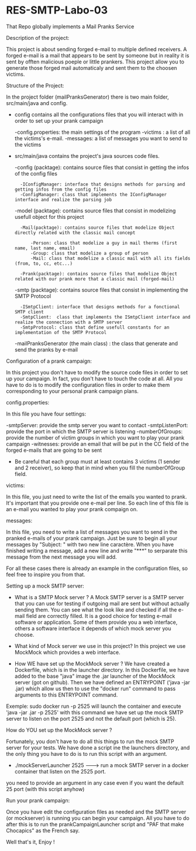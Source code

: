 # RES-SMTP-Labo-03
That Repo globally implements a Mail Pranks Service

Description of the project:

This project is about sending forged e-mail to multiple defined receivers. A forged e-mail is a 
mail that appears to be sent by someone but in reality it is sent by offten malicious poeple or 
little prankers. This project allow you to generate those forged mail automaticaly and sent 
them to the choosen victims.

Structure of the Project:

In the project folder (mailPranksGenerator) there is two main folder, src/main/java and config.

- config contains all the configurations files that you will interact with in order to set up 
your prank campaign 

	-config.properties: the main settings of the program
	-victims : a list of all the victims's e-mail.
	-messages: a list of messages you want to send to the victims

- src/main/java contains the project's java sources code files.

	-config (packtage): contains source files that consist in getting the infos of the config files

		-IConfigManager: interface that designs methods for parsing and getting infos from the config files
		-ConfigManager: class that implements the IConfigManager interface and realize the parsing job

	-model (packtage): contains source files that consist in modelizing usefull object for this project
	
		-Mail(packtage): contains source files that modelize Object directly related with the classic mail concept
			
			-Person: class that modelize a guy in mail therms (first name, last name, email)
			-Group: class that modelize a group of person
			-Mail: class that modelize a classic mail with all its fields (from, to, cc, etc...)
 
		-Prank(packtage): contains source files that modelize Object related with our prank more that a classic mail (forged-mail)

	-smtp (packtage): contains source files that consist in implementing the SMTP Protocol

		-ISmtpClient: interface that designs methods for a fonctional SMTP client
		-SmtpClient:  class that implements the ISmtpClient interface and realize the connection with a SMTP server
		-SmtpProtocol: class that define usefull constants for an implementation of the SMTP Protocol

	-mailPranksGenerator (the main class) : the class that generate and send the pranks by e-mail

Configuration of a prank campaign:

In this project you don't have to modify the source code files in order to set up your campaign.
In fact, you don't have to touch the code at all. All you have to do is to modify the configuration files
in order to make them corresponding to your personal prank campaign plans.

config.properties:

In this file you have four settings:

-smtpServer: provide the smtp server you want to contact
-smtpListenPort: provide the port in which the SMTP server is listening
-numberOfGroups: provide the number of victim groups in which you want to play your prank campaign
-witnesses: provide an email that will be put in the CC field of the forged e-mails that are going to be sent

- Be careful that each group must at least contains 3 victims (1 sender and 2 receiver), so keep that in mind when you fill
the numberOfGroup field.

victims:

In this file, you just need to write the list of the emails you wanted to prank.
It's important that you provide one e-mail per line.
So each line of this file is an e-mail you wanted to play your prank compaign on.

messages:

In this file, you need to write a list of messages you want to send in the pranked e-mails of your prank campaign.
Just be sure to begin all your messages by "Subject: <insert the name of your subject>" with two new line caractère.
When you have finished writing a message, add a new line and write "***" to serparate this message from the next message you will add.

For all these cases there is already an example in the configuration files, so feel free to inspire you from that.



Setting up a mock SMTP server:

- What is a SMTP Mock server ?
A Mock SMTP server is a SMTP server that you can use for testing if outgoing mail are sent but without actually sending them.
You can see what the look like and checked if all the e-mail field are correctly filled. It is a good choice for testing e-mail software
or application. Some of them provide you a web interface, others a software interface it depends of which mock server you choose.

- What kind of Mock server we use in this project?
In this project we use MockMock which provides a web interface.

- How WE have set up the MockMock server ?
We have created a Dockerfile, which is in the launcher directory. In this Dockerfile, we have added to the base "java" image the .jar launcher
of the MockMock server (got on github). Then we have defined an ENTRYPOINT ('java -jar <mockjar>.jar) which allow us then to use the "docker run" command
to pass arguments to this ENTRYPOINT command.

Exemple: sudo docker run <name of the docker image> -p 2525 will launch the container and execute 'java -jar <mockjar>.jar -p 2525'
with this command we have set up the mock SMTP server to listen on the port 2525 and not the default port (which is 25).
 
How do YOU set up the MockMock server ?

Fortunately, you don't have to do all this things to run the mock SMTP server for your tests.
We have done a script ine the launchers directory, and the only thing you have to do is to run this script with an argument.

- ./mockServerLauncher 2525 ---> run a mock SMTP server in a docker container that listen on the 2525 port.

you need to provide an argument in any case even if you want the default 25 port (with this script anyhow)


Run your prank campaign:

Once you have edit the configuration files as needed and the SMTP server (or mockserver) is running you can begin your campaign.
All you have to do after this is to run the prankCampaignLauncher script and "PAF that make Chocapics" as the French say.

Well that's it, Enjoy !
